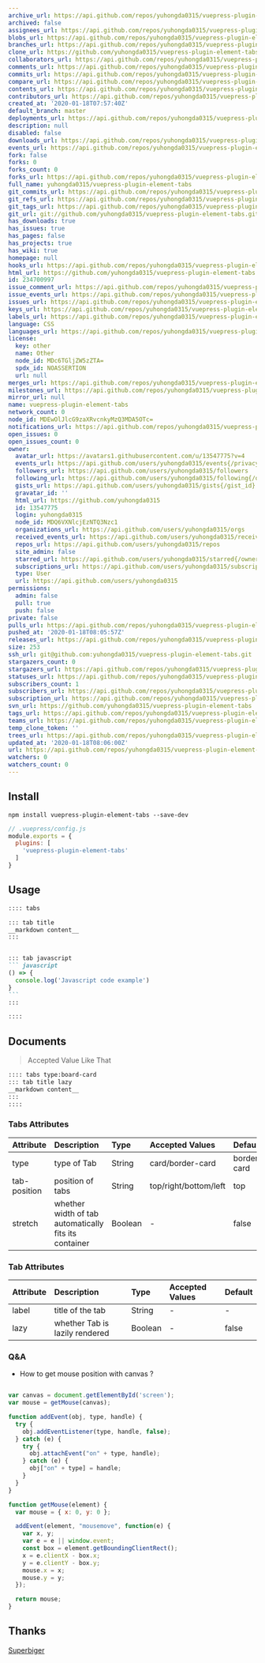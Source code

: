 ```yaml
---
archive_url: https://api.github.com/repos/yuhongda0315/vuepress-plugin-element-tabs/{archive_format}{/ref}
archived: false
assignees_url: https://api.github.com/repos/yuhongda0315/vuepress-plugin-element-tabs/assignees{/user}
blobs_url: https://api.github.com/repos/yuhongda0315/vuepress-plugin-element-tabs/git/blobs{/sha}
branches_url: https://api.github.com/repos/yuhongda0315/vuepress-plugin-element-tabs/branches{/branch}
clone_url: https://github.com/yuhongda0315/vuepress-plugin-element-tabs.git
collaborators_url: https://api.github.com/repos/yuhongda0315/vuepress-plugin-element-tabs/collaborators{/collaborator}
comments_url: https://api.github.com/repos/yuhongda0315/vuepress-plugin-element-tabs/comments{/number}
commits_url: https://api.github.com/repos/yuhongda0315/vuepress-plugin-element-tabs/commits{/sha}
compare_url: https://api.github.com/repos/yuhongda0315/vuepress-plugin-element-tabs/compare/{base}...{head}
contents_url: https://api.github.com/repos/yuhongda0315/vuepress-plugin-element-tabs/contents/{+path}
contributors_url: https://api.github.com/repos/yuhongda0315/vuepress-plugin-element-tabs/contributors
created_at: '2020-01-18T07:57:40Z'
default_branch: master
deployments_url: https://api.github.com/repos/yuhongda0315/vuepress-plugin-element-tabs/deployments
description: null
disabled: false
downloads_url: https://api.github.com/repos/yuhongda0315/vuepress-plugin-element-tabs/downloads
events_url: https://api.github.com/repos/yuhongda0315/vuepress-plugin-element-tabs/events
fork: false
forks: 0
forks_count: 0
forks_url: https://api.github.com/repos/yuhongda0315/vuepress-plugin-element-tabs/forks
full_name: yuhongda0315/vuepress-plugin-element-tabs
git_commits_url: https://api.github.com/repos/yuhongda0315/vuepress-plugin-element-tabs/git/commits{/sha}
git_refs_url: https://api.github.com/repos/yuhongda0315/vuepress-plugin-element-tabs/git/refs{/sha}
git_tags_url: https://api.github.com/repos/yuhongda0315/vuepress-plugin-element-tabs/git/tags{/sha}
git_url: git://github.com/yuhongda0315/vuepress-plugin-element-tabs.git
has_downloads: true
has_issues: true
has_pages: false
has_projects: true
has_wiki: true
homepage: null
hooks_url: https://api.github.com/repos/yuhongda0315/vuepress-plugin-element-tabs/hooks
html_url: https://github.com/yuhongda0315/vuepress-plugin-element-tabs
id: 234700997
issue_comment_url: https://api.github.com/repos/yuhongda0315/vuepress-plugin-element-tabs/issues/comments{/number}
issue_events_url: https://api.github.com/repos/yuhongda0315/vuepress-plugin-element-tabs/issues/events{/number}
issues_url: https://api.github.com/repos/yuhongda0315/vuepress-plugin-element-tabs/issues{/number}
keys_url: https://api.github.com/repos/yuhongda0315/vuepress-plugin-element-tabs/keys{/key_id}
labels_url: https://api.github.com/repos/yuhongda0315/vuepress-plugin-element-tabs/labels{/name}
language: CSS
languages_url: https://api.github.com/repos/yuhongda0315/vuepress-plugin-element-tabs/languages
license:
  key: other
  name: Other
  node_id: MDc6TGljZW5zZTA=
  spdx_id: NOASSERTION
  url: null
merges_url: https://api.github.com/repos/yuhongda0315/vuepress-plugin-element-tabs/merges
milestones_url: https://api.github.com/repos/yuhongda0315/vuepress-plugin-element-tabs/milestones{/number}
mirror_url: null
name: vuepress-plugin-element-tabs
network_count: 0
node_id: MDEwOlJlcG9zaXRvcnkyMzQ3MDA5OTc=
notifications_url: https://api.github.com/repos/yuhongda0315/vuepress-plugin-element-tabs/notifications{?since,all,participating}
open_issues: 0
open_issues_count: 0
owner:
  avatar_url: https://avatars1.githubusercontent.com/u/13547775?v=4
  events_url: https://api.github.com/users/yuhongda0315/events{/privacy}
  followers_url: https://api.github.com/users/yuhongda0315/followers
  following_url: https://api.github.com/users/yuhongda0315/following{/other_user}
  gists_url: https://api.github.com/users/yuhongda0315/gists{/gist_id}
  gravatar_id: ''
  html_url: https://github.com/yuhongda0315
  id: 13547775
  login: yuhongda0315
  node_id: MDQ6VXNlcjEzNTQ3Nzc1
  organizations_url: https://api.github.com/users/yuhongda0315/orgs
  received_events_url: https://api.github.com/users/yuhongda0315/received_events
  repos_url: https://api.github.com/users/yuhongda0315/repos
  site_admin: false
  starred_url: https://api.github.com/users/yuhongda0315/starred{/owner}{/repo}
  subscriptions_url: https://api.github.com/users/yuhongda0315/subscriptions
  type: User
  url: https://api.github.com/users/yuhongda0315
permissions:
  admin: false
  pull: true
  push: false
private: false
pulls_url: https://api.github.com/repos/yuhongda0315/vuepress-plugin-element-tabs/pulls{/number}
pushed_at: '2020-01-18T08:05:57Z'
releases_url: https://api.github.com/repos/yuhongda0315/vuepress-plugin-element-tabs/releases{/id}
size: 253
ssh_url: git@github.com:yuhongda0315/vuepress-plugin-element-tabs.git
stargazers_count: 0
stargazers_url: https://api.github.com/repos/yuhongda0315/vuepress-plugin-element-tabs/stargazers
statuses_url: https://api.github.com/repos/yuhongda0315/vuepress-plugin-element-tabs/statuses/{sha}
subscribers_count: 1
subscribers_url: https://api.github.com/repos/yuhongda0315/vuepress-plugin-element-tabs/subscribers
subscription_url: https://api.github.com/repos/yuhongda0315/vuepress-plugin-element-tabs/subscription
svn_url: https://github.com/yuhongda0315/vuepress-plugin-element-tabs
tags_url: https://api.github.com/repos/yuhongda0315/vuepress-plugin-element-tabs/tags
teams_url: https://api.github.com/repos/yuhongda0315/vuepress-plugin-element-tabs/teams
temp_clone_token: ''
trees_url: https://api.github.com/repos/yuhongda0315/vuepress-plugin-element-tabs/git/trees{/sha}
updated_at: '2020-01-18T08:06:00Z'
url: https://api.github.com/repos/yuhongda0315/vuepress-plugin-element-tabs
watchers: 0
watchers_count: 0
---
```



## Install

```shell
npm install vuepress-plugin-element-tabs --save-dev
```

```javascript
// .vuepress/config.js
module.exports = {
  plugins: [
    'vuepress-plugin-element-tabs'
  ]
}
```

## Usage

~~~ md
:::: tabs

::: tab title
__markdown content__
:::


::: tab javascript
``` javascript
() => {
  console.log('Javascript code example')
}
```
:::

::::

~~~

## Documents
> Accepted Value Like That
~~~md
:::: tabs type:board-card
::: tab title lazy
__markdown content__
:::
::::
~~~

### Tabs Attributes
|Attribute|Description|Type|Accepted Values|Default|
|:--|:--|:--|:--|:--|
|type|type of Tab|String|card/border-card|border-card|
|tab-position|position of tabs|String|top/right/bottom/left|top|
|stretch|whether width of tab automatically fits its container|Boolean|-|false|


### Tab Attributes
|Attribute|Description|Type|Accepted Values|Default|
|:--|:--|:--|:--|:--|
|label|title of the tab|String|-|-|
|lazy|whether Tab is lazily rendered|Boolean|-|false|

### Q&A
* How to get mouse position with canvas ?
```javascript

var canvas = document.getElementById('screen');
var mouse = getMouse(canvas);

function addEvent(obj, type, handle) {
  try {
    obj.addEventListener(type, handle, false);
  } catch (e) {
    try {
      obj.attachEvent("on" + type, handle);
    } catch (e) {
      obj["on" + type] = handle;
    }
  }
}

function getMouse(element) {
  var mouse = { x: 0, y: 0 };

  addEvent(element, "mousemove", function(e) {
    var x, y;
    var e = e || window.event;
    const box = element.getBoundingClientRect();
    x = e.clientX - box.x;
    y = e.clientY - box.y;
    mouse.x = x;
    mouse.y = y;
  });

  return mouse;
}
```

## Thanks

[Superbiger](https://github.com/superbiger/vuepress-plugin-tabs)